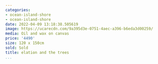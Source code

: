 ```yaml
---
categories:
- ocean-island-shore
- ocean-island-shore
date: 2022-04-09 13:18:38.505619
image: https://ucarecdn.com/9a395d3e-0751-4aec-a396-b6eda3d00259/
media: Oil and wax on canvas
price: '4490'
size: 120 x 150cm
sold: Sold
title: elation and the trees
...
```

